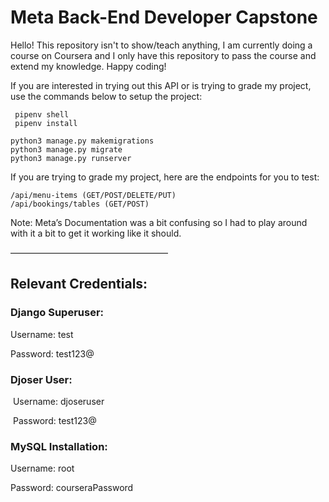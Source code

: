 # Meta Back-End Developer Capstone

Hello! This repository isn't to show/teach anything, I am currently doing a course on Coursera and I only have this repository to pass the course and extend my knowledge. Happy coding!

If you are interested in trying out this API or is trying to grade my project, use the 
commands below to setup the project:

```
 pipenv shell
 pipenv install

python3 manage.py makemigrations
python3 manage.py migrate
python3 manage.py runserver
```

If you are trying to grade my project, here are the endpoints for you to test:

```
/api/menu-items (GET/POST/DELETE/PUT)
/api/bookings/tables (GET/POST)
```

Note: Meta’s Documentation was a bit confusing so I had to play around with it a 
bit to get it working like it should.  

——————————————————

## Relevant Credentials:  

### Django Superuser: 
Username: test 

Password: test123@

### Djoser User:
 Username: djoseruser
 
 Password: test123@  

### MySQL Installation: 
Username: root 

Password: courseraPassword
